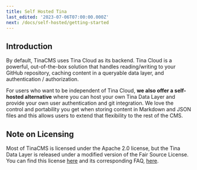 ```yaml
---
title: Self Hosted Tina
last_edited: '2023-07-06T07:00:00.000Z'
next: /docs/self-hosted/getting-started
---
```


## Introduction

By default, TinaCMS uses Tina Cloud as its backend. Tina Cloud is a powerful, out-of-the-box solution that handles reading/writing to your GitHub repository, caching content in a queryable data layer, and authentication / authorization.

For users who want to be independent of Tina Cloud, **we also offer a self-hosted alternative** where you can host your own Tina Data Layer and provide your own user authentication and git integration. We love the control and portability you get when storing content in Markdown and JSON files and this allows users to extend that flexibility to the rest of the CMS.

## Note on Licensing

Most of TinaCMS is licensed under the Apache 2.0 license, but the Tina Data Layer is released under a modified version of the Fair Source License. You can find this license [here](https://github.com/tinacms/tinacms/blob/main/packages/@tinacms/datalayer/LICENSE) and its corresponding FAQ, [here](https://github.com/tinacms/tinacms/blob/main/packages/@tinacms/datalayer/LICENSE-FAQ.md).
